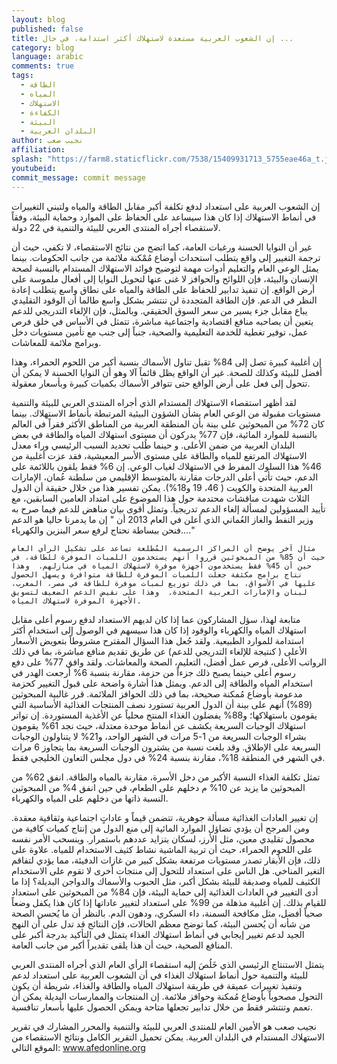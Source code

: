 ```yaml
---
layout: blog
published: false
title: إن الشعوب العربية مستعدة لاستهلاك أكثر استدامة، في حال ...
category: blog
language: arabic
comments: true
tags: 
  - الطاقة
  - المياه
  - الاستهلاك
  - الكفاءة
  - البيئة
  - البلدان العربية
author: نجيب صعب
affiliation: 
splash: "https://farm8.staticflickr.com/7538/15409931713_5755eae46a_t.jpg"
youtubeid: 
commit_message: commit message
---
```

إن الشعوب العربية على استعداد لدفع تكلفة أكبر مقابل الطاقة والمياه ولتبني التغييرات في أنماط الاستهلاك إذا كان هذا سيساعد على الحفاظ على الموارد وحماية البيئة، وفقاً لاستقصاء أجراه المنتدى العربي للبيئة والتنمية في 22 دولة.

غير أن النوايا الحسنة ورغبات العامة، كما اتضح من نتائج الاستقصاء، لا تكفي، حيث أن ترجمة التغيير إلى واقع يتطلب استحداث أوضاع مُمْكنة ملائمة من جانب الحكومات.  بينما يمثل الوعي العام والتعليم أدوات مهمة لتوضيح فوائد الاستهلاك المستدام بالنسبة لصحة الإنسان والبيئة، فإن اللوائح والحوافز لا غنى عنها لتحويل النوايا إلى أفعال ملموسة على أرض الواقع.  إن تنفيذ تدابير للحفاظ على الطاقة والمياه على نطاق واسع يتطلب إعادة النظر في الدعم.  فإن الطاقة المتجددة لن تنتشر بشكل واسع طالما أن الوقود التقليدي يباع مقابل جزء يسير من سعر السوق الحقيقي.  وبالمثل، فإن الإلغاء التدريجي للدعم يتعين أن يصاحبه منافع اقتصادية واجتماعية مباشرة، تتمثل في الأساس في خلق فرص عمل، توفير تغطية للخدمة التعليمية والصحية، جنباً إلى جنب مع تأمين مستويات دخل وبرامج ملائمة للمعاشات.

إن أغلبية كبيرة تصل إلى 84% تقبل تناول الأسماك بنسبة أكبر من اللحوم الحمراء، وهذا أفضل للبيئة وكذلك للصحة.  غير أن الواقع يظل قائماً آلا وهو أن النوايا الحسنة لا يمكن أن تتحول إلى فعل على أرض الواقع حتى تتوافر الأسماك بكميات كبيرة وبأسعار معقولة.

لقد أظهر استقصاء الاستهلاك المستدام الذي أجراه المنتدى العربي للبيئة والتنمية مستويات مقبولة من الوعي العام بشأن الشؤون البيئية المرتبطة بأنماط الاستهلاك.  بينما كان 72% من المبحوثين على بينة بأن المنطقة العربية من المناطق الأكثر فقراً في العالم بالنسبة للموارد المائية، فإن 77% يدركون أن مستوى استهلاك المياه والطاقة في بعض البلدان العربية من ضمن الأعلى.  و حينما طُلب تحديد السبب الرئيسي وراء معدل الاستهلاك المرتفع للمياه والطاقة على مستوى الأسر المعيشية، فقد عزت أغلبية من 46% هذا السلوك المفرط في الاستهلاك لغياب الوعي.  إن 6% فقط يلقون باللائمة على الدعم، حيث تأتي أعلى الدرجات مقارنة بالمتوسط الإقليمي من سلطنة عُمان، الإمارات العربية المتحدة والكويت ( 46، 19 و18%).  يمكن تفسير هذا من خلال حقيقة أن الدول الثلاث شهدت مناقشات محتدمة حول هذا الموضوع على امتداد العامين السابقين، مع تأييد المسؤولين لمسألة إلغاء الدعم تدريجياً.  وتمثل أقوى بيان مناهض للدعم فيما صرح به وزير النفط والغاز العُماني الذي أعلن في العام 2013 أن " إن ما يدمرنا حاليا هو الدعم ...فنحن ببساطة نحتاج لرفع سعر البنزين والكهرباء."

	مثال آخر يوضح أن المراكز الرسمية المُطلعة تساعد على تشكيل الرأي العام حيث أن 85% من المبحوثين قرروا أنهم يستخدمون اللمبات الموفرة للطاقة، في حين أن 45% فقط يستخدمون أجهزة موفرة لاستهلاك المياه في منازلهم.  وهذا نتاج برامج مكثفة جعلت اللمبات الموفرة للطاقة متوافرة ويسهل الحصول عليها في الأسواق، بما في ذلك توزيع لمبات موفرة للطاقة في مصر، المغرب، لبنان والإمارات العربية المتحدة.  وهذا على نقيض الدعم الضعيف لتسويق الأجهزة الموفرة لاستهلاك المياه.

متابعة لهذا،  سؤل المشاركون عما إذا كان لديهم الاستعداد لدفع رسوم أعلى مقابل استهلاك المياه والكهرباء والوقود إذا كان هذا سيسهم في الوصول إلى استخدام أكثر استدامة للموارد الطبيعية.   ولقد جُعل هذا السؤال المقترح مشروطاً بتعويض الأسعار الأعلى ( كنتيجة للإلغاء التدريجي للدعم) عن طريق تقديم منافع مباشرة، بما في ذلك الرواتب الأعلى، فرص عمل أفضل، التعليم، الصحة والمعاشات.  ولقد وافق 77% على دفع رسوم أعلى حينما يصبح ذلك جزءاً من حزمة، مقارنة بنسبة 6% أرجعت الهدر في استخدام المياه والطاقة إلى الدعم.  ويمثل هذا أشارة واضحة على قبول التغيير كحزمة مدعومة بأوضاع مُمكنة صحيحة، بما في ذلك الحوافز الملائمة.  قرر غالبية المبحوثين (89%) أنهم على بينة أن الدول العربية تستورد نصف المنتجات الغذائية الأساسية التي يقومون باستهلاكها؛ و88% يفضلون الغذاء المنتج محلياً عن الأغذية المستوردة.  إن تواتر استهلاك الوجبات السريعة يكشف عن أنماط موحدة معتدلة، حيث نجد 61% يقومون بشراء الوجبات السريعة من 1-5 مرات في الشهر الواحد، و21% لا يتناولون الوجبات السريعة على الإطلاق.   وقد بلغت نسبة من يشترون الوجبات السريعة بما يتجاوز 6 مرات في الشهر في المنطقة 18%، مقارنة بنسبة 24% في دول مجلس التعاون الخليجي فقط. 

تمثل تكلفة الغذاء النسبة الأكبر من دخل الأسرة، مقارنة بالمياه والطاقة.  انفق 62% من المبحوثين ما يزيد عن 10% م دخلهم على الطعام، في حين انفق 4% من المبحوثين النسبة ذاتها من دخلهم على المياه والكهرباء.

إن تغيير العادات الغذائية مسألة جوهرية، تتضمن قيماً و عاداتٍ اجتماعية وثقافية معقدة.  ومن المرجح أن يؤدي تضاؤل الموارد المائية إلى منع الدول من إنتاج كميات كافية من محصول تقليدي معين، مثل الأرز، لسكان يتزايد عددهم باستمرار.  وينسحب الأمر نفسه على اللحوم الحمراء، حيث أن تربية الماشية نشاط كثيف الاستخدام للمياه.  علاوة على ذلك، فإن الأبقار تصدر مستويات مرتفعة بشكل كبير من غازات الدفيئة، مما يؤدي لتفاقم التغير المناخي.  هل الناس على استعداد للتحول إلى منتجات أخرى لا تقوم على الاستخدام الكثيف للمياه وصديقة للبيئة بشكل أكبر، مثل الحبوب والأسماك والدواجن البديلة؟  إذا ما أدى التغيير في العادات الغذائية إلى حماية البيئة، فإن 84% من المبحوثين على استعداد للقيام بذلك.  إن أغلبية مذهلة من 99% على استعداد لتغيير عاداتها إذا كان هذا يكفل وضعاً صحياً أفضل، مثل مكافحة السمنة، داء السكري، ودهون الدم.  بالنظر أن ما يُحسن الصحة من شأنه أن يُحسن البيئة، كما توضح معظم الحالات، فإن النتائج قد تدل على أن النهج الجيد لدعم تغيير إيجابي في أنماط استهلاك الغذاء يتمثل في التأكيد بدرجة أكبر على المنافع الصحية، حيث أن هذا يلقى تقديراً أكبر من جانب العامة. 

يتمثل الاستنتاج الرئيسي الذي خَلُصَ إليه استقصاء الرأي العام الذي أجراه المنتدى العربي للبيئة والتنمية حول أنماط استهلاك الغذاء في أن الشعوب العربية على استعداد لدعم وتنفيذ تغييرات عميقة في طريقة استهلاك المياه والطاقة والغذاء، شريطة أن  يكون التحول مصحوباً بأوضاع مُمكنة وحوافز ملائمة.  إن المنتجات والممارسات البديلة يمكن أن تعمم وتنتشر فقط من خلال تدابير تجعلها متاحة ويمكن الحصول عليها بأسعار تنافسية. 

نجيب صعب هو الأمين العام للمنتدى العربي للبيئة والتنمية والمحرر المشارك  في تقرير الاستهلاك المستدام في البلدان العربية. يمكن تحميل التقرير الكامل ونتائج الاستقصاء من الموقع التالي: www.afedonline.org